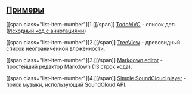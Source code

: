 ## [Примеры](#!examples)
[[span class="list-item-number"]]1.[[/span]] [TodoMVC](//gh-embed.matreshka.io/v0/finom/matreshka_todomvc_ru/?ref=gh-pages) - список дел. ([Исходный код с аннотациями](//finom.github.io/matreshka_todomvc_ru/docs/app.html))

[[span class="list-item-number"]]2.[[/span]] [TreeView](//gh-embed.matreshka.io/v0/matreshkajs/matreshka_examples/treeview/?ref=gh-pages) - древовидный список неограниченной вложенности.

[[span class="list-item-number"]]3.[[/span]] [Markdown editor](//gh-embed.matreshka.io/v0/matreshkajs/matreshka_examples/markdown_editor/?ref=gh-pages) - простейший редактор Markdown (13 строк кода).

[[span class="list-item-number"]]4.[[/span]] [Simple SoundCloud player](//gh-embed.matreshka.io/v0/matreshkajs/matreshka_examples/soundcloud_search/?ref=gh-pages) - поиск музыки, использующий SoundCloud API.
